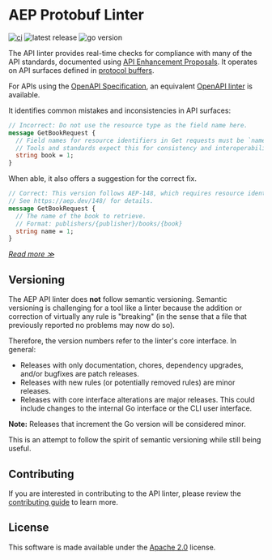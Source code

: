 # AEP Protobuf Linter

[![ci](https://github.com/aep-dev/api-linter/actions/workflows/ci.yaml/badge.svg)](https://github.com/aep-dev/api-linter/actions/workflows/ci.yaml)
![latest release](https://img.shields.io/github/v/release/aep-dev/api-linter)
![go version](https://img.shields.io/github/go-mod/go-version/aep-dev/api-linter)

The API linter provides real-time checks for compliance with many of the API
standards, documented using [API Enhancement Proposals](https://aep.dev). It operates on API
surfaces defined in [protocol buffers][]. 

For APIs using the 
[OpenAPI Specification][], an equivalent [OpenAPI linter](https://github.com/aep-dev/aep-openapi-linter) is
available.

It identifies common mistakes and inconsistencies in API surfaces:

```proto
// Incorrect: Do not use the resource type as the field name here.
message GetBookRequest {
  // Field names for resource identifiers in Get requests must be `name`.
  // Tools and standards expect this for consistency and interoperability.
  string book = 1;
}
```
When able, it also offers a suggestion for the correct fix.
```proto
// Correct: This version follows AEP-148, which requires resource identifiers in Get requests to use the field name `name`.
// See https://aep.dev/148/ for details.
message GetBookRequest {
  // The name of the book to retrieve.
  // Format: publishers/{publisher}/books/{book}
  string name = 1;
}
```

[_Read more ≫_](docs/index.md)

## Versioning

The AEP API linter does **not** follow semantic versioning. Semantic
versioning is challenging for a tool like a linter because the addition or
correction of virtually any rule is "breaking" (in the sense that a file that
previously reported no problems may now do so).

Therefore, the version numbers refer to the linter's core interface. In
general:

- Releases with only documentation, chores, dependency upgrades, and/or
  bugfixes are patch releases.
- Releases with new rules (or potentially removed rules) are minor releases.
- Releases with core interface alterations are major releases. This could
  include changes to the internal Go interface or the CLI user interface.

**Note:** Releases that increment the Go version will be considered minor.

This is an attempt to follow the spirit of semantic versioning while still
being useful.

## Contributing

If you are interested in contributing to the API linter, please review the [contributing guide](https://aep.dev/contributing/) to learn more.

## License

This software is made available under the [Apache 2.0][] license.

[apache 2.0]: https://www.apache.org/licenses/LICENSE-2.0
[api improvement proposals]: https://aip.dev/
[protocol buffers]: https://developers.google.com/protocol-buffers
[OpenAPI specification]: https://www.openapis.org/
[OpenAPI specification linter]: https://github.com/aep-dev/aep-openapi-linter
